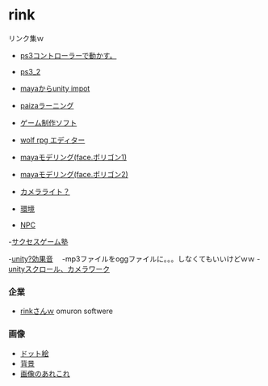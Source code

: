 # rink
リンク集ｗ

- [ps3コントローラーで動かす。](http://gametukurikata.com/program/ps3gamepad)
- [ps3_2](http://gametukurikata.com/category/fps)

- [mayaからunity impot](http://indiegame-japan.com/2016/04/13/post-131/)


- [paizaラーニング](https://paiza.jp/works)


- [ゲーム制作ソフト](http://www.freem.ne.jp/contents/create/tool.html)

- [wolf rpg エディター](http://www.silversecond.com/WolfRPGEditor/)


- [mayaモデリング(face.ポリゴン1)](http://www.cg-ya.net/3dcg/3dmodeling_howto/3dcg-modeling-way/)
- [mayaモデリング(face.ポリゴン2)](https://www.youtube.com/watch?v=xzmg0grXHyE)
- [カメラライト？](http://thankstotoday.com/modeling-shadows/)


- [環境](http://www.monodevelop.com/)

- [NPC](http://www6.plala.or.jp/mnagaku/paper/mps18.html)

-[サクセスゲーム塾](https://www.success-corp.co.jp/)

-[unity?効果音](https://increment-log.com/unity-sound-se-play)
　-mp3ファイルをoggファイルに。。。しなくてもいいけどｗｗ
-[unityスクロール、カメラワーク](http://gomafrontier.com/unity/1010)
 
 
 
### 企業
- [rinkさんｗ](http://linx.jp/company/partner.html)
omuron softwere


### 画像
- [ドット絵](http://design.kayac.com/topics/2012/02/post-47.php)
- [背景](http://otarunet.com/it/webdesign/photoshop-photo-illustration/)
- [画像のあれこれ](http://photoshop-illustrator-meijinkai.info/photoshop-train/file-formats)
